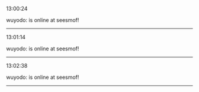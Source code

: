 13:00:24

wuyodo: is online at seesmof!

---

13:01:14

wuyodo: is online at seesmof!

---

13:02:38

wuyodo: is online at seesmof!

---

